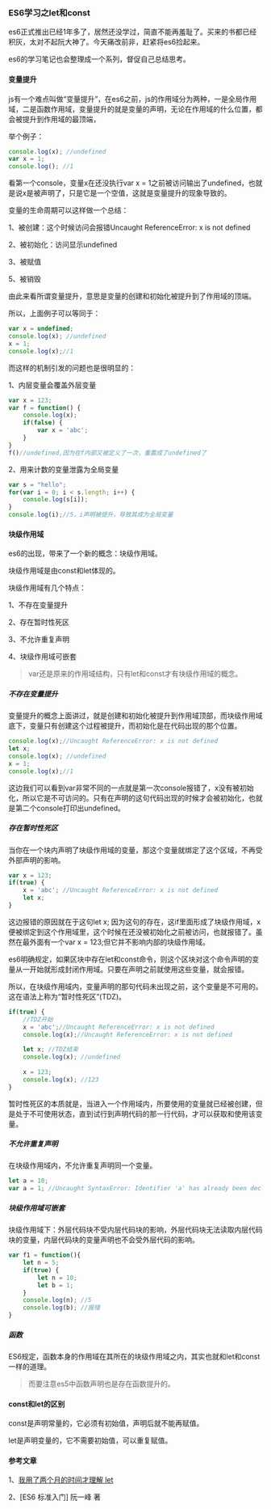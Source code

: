 ### ES6学习之let和const

es6正式推出已经1年多了，居然还没学过，简直不能再羞耻了。买来的书都已经积灰，太对不起阮大神了。今天痛改前非，赶紧将es6捡起来。	

es6的学习笔记也会整理成一个系列，督促自己总结思考。

#### 变量提升

js有一个难点叫做“变量提升”，在es6之前，js的作用域分为两种，一是全局作用域，二是函数作用域，变量提升的就是变量的声明，无论在作用域的什么位置，都会被提升到作用域的最顶端，

<!--more--> 

举个例子：

```javascript
console.log(x); //undefined
var x = 1;
console.log(); //1
```

看第一个console，变量x在还没执行var x = 1之前被访问输出了undefined，也就是说x是被声明了，只是它是一个空值，这就是变量提升的现象导致的。

变量的生命周期可以这样做一个总结：

1、被创建：这个时候访问会报错Uncaught ReferenceError: x is not defined

2、被初始化：访问显示undefined

3、被赋值

5、被销毁

由此来看所谓变量提升，意思是变量的创建和初始化被提升到了作用域的顶端。

所以，上面例子可以等同于：

```Javascript
var x = undefined;
console.log(x); //undefined
x = 1;
console.log(x);//1
```

而这样的机制引发的问题也是很明显的：

1、内层变量会覆盖外层变量

```javascript
var x = 123;
var f = function() {
    console.log(x);
  	if(false) {
        var x = 'abc';
    }
}
f()//undefined,因为在f内部又被定义了一次，重置成了undefined了
```

2、用来计数的变量泄露为全局变量

```javascript
var s = "hello";
for(var i = 0; i < s.length; i++) {
    console.log(s[i]);
}
console.log(i);//5，i声明被提升，导致其成为全局变量
```



#### 块级作用域

es6的出现，带来了一个新的概念：块级作用域。

块级作用域是由const和let体现的。

块级作用域有几个特点：

1、不存在变量提升

2、存在暂时性死区

3、不允许重复声明

4、块级作用域可嵌套

> var还是原来的作用域结构，只有let和const才有块级作用域的概念。

##### 不存在变量提升

变量提升的概念上面讲过，就是创建和初始化被提升到作用域顶部，而块级作用域底下，变量只有创建这个过程被提升，而初始化是在代码出现的那个位置。

```javascript
console.log(x);//Uncaught ReferenceError: x is not defined
let x;
console.log(x); //undefined
x = 1;
console.log(x);//1
```

这边我们可以看到var非常不同的一点就是第一次console报错了，x没有被初始化，所以它是不可访问的。只有在声明的这句代码出现的时候才会被初始化，也就是第二个console打印出undefined。

##### 存在暂时性死区

当你在一个块内声明了块级作用域的变量，那这个变量就绑定了这个区域，不再受外部声明的影响。

```javascript
var x = 123;
if(true) {
    x = 'abc'; //Uncaught ReferenceError: x is not defined
  	let x;
}
```

这边报错的原因就在于这句let x; 因为这句的存在，这if里面形成了块级作用域，x便被绑定到这个作用域里，这个时候在还没被初始化之前被访问，也就报错了。虽然在最外面有一个var x = 123;但它并不影响内部的块级作用域。

es6明确规定，如果区块中存在let和const命令，则这个区块对这个命令声明的变量从一开始就形成封闭作用域。只要在声明之前就使用这些变量，就会报错。

所以，在块级作用域内，变量声明的那句代码未出现之前，这个变量是不可用的。这在语法上称为“暂时性死区”(TDZ)。

```javascript
if(true) {
    //TDZ开始
  	x = 'abc';//Uncaught ReferenceError: x is not defined
  	console.log(x);//Uncaught ReferenceError: x is not defined
  	
  	let x; //TDZ结束
  	console.log(x); //undefined
  	
  	x = 123;
  	console.log(x); //123
}
```

暂时性死区的本质就是，当进入一个作用域内，所要使用的变量就已经被创建，但是处于不可使用状态，直到试行到声明代码的那一行代码，才可以获取和使用该变量。

##### 不允许重复声明

在块级作用域内，不允许重复声明同一个变量。

```javascript
let a = 10;
var a = 1; //Uncaught SyntaxError: Identifier 'a' has already been declared
```

##### 块级作用域可嵌套

块级作用域下：外层代码块不受内层代码块的影响，外层代码块无法读取内层代码块的变量，内层代码块的变量声明也不会受外层代码的影响。

```javascript
var f1 = function(){
    let n = 5;
  	if(true) {
      	let n = 10;
      	let b = 1;
  	}
  	console.log(n); //5
  	console.log(b); //报错
}
```

##### 函数

ES6规定，函数本身的作用域在其所在的块级作用域之内，其实也就和let和const一样的道理。

>而要注意es5中函数声明也是存在函数提升的。

#### const和let的区别

const是声明常量的，它必须有初始值，声明后就不能再赋值。

let是声明变量的，它不需要初始值，可以重复赋值。



#### 参考文章

1、[我用了两个月的时间才理解 let](https://zhuanlan.zhihu.com/p/28140450)

2、[ES6 标准入门] 阮一峰 著
